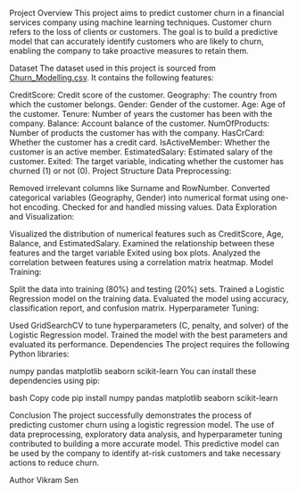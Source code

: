 Project Overview
This project aims to predict customer churn in a financial services company using machine learning techniques. Customer churn refers to the loss of clients or customers. The goal is to build a predictive model that can accurately identify customers who are likely to churn, enabling the company to take proactive measures to retain them.

Dataset
The dataset used in this project is sourced from [Churn_Modelling.csv](https://www.kaggle.com/datasets/kartik2112/fraud-detection). It contains the following features:

CreditScore: Credit score of the customer.
Geography: The country from which the customer belongs.
Gender: Gender of the customer.
Age: Age of the customer.
Tenure: Number of years the customer has been with the company.
Balance: Account balance of the customer.
NumOfProducts: Number of products the customer has with the company.
HasCrCard: Whether the customer has a credit card.
IsActiveMember: Whether the customer is an active member.
EstimatedSalary: Estimated salary of the customer.
Exited: The target variable, indicating whether the customer has churned (1) or not (0).
Project Structure
Data Preprocessing:

Removed irrelevant columns like Surname and RowNumber.
Converted categorical variables (Geography, Gender) into numerical format using one-hot encoding.
Checked for and handled missing values.
Data Exploration and Visualization:

Visualized the distribution of numerical features such as CreditScore, Age, Balance, and EstimatedSalary.
Examined the relationship between these features and the target variable Exited using box plots.
Analyzed the correlation between features using a correlation matrix heatmap.
Model Training:

Split the data into training (80%) and testing (20%) sets.
Trained a Logistic Regression model on the training data.
Evaluated the model using accuracy, classification report, and confusion matrix.
Hyperparameter Tuning:

Used GridSearchCV to tune hyperparameters (C, penalty, and solver) of the Logistic Regression model.
Trained the model with the best parameters and evaluated its performance.
Dependencies
The project requires the following Python libraries:

numpy
pandas
matplotlib
seaborn
scikit-learn
You can install these dependencies using pip:

bash
Copy code
pip install numpy pandas matplotlib seaborn scikit-learn

Conclusion
The project successfully demonstrates the process of predicting customer churn using a logistic regression model. The use of data preprocessing, exploratory data analysis, and hyperparameter tuning contributed to building a more accurate model. This predictive model can be used by the company to identify at-risk customers and take necessary actions to reduce churn.

Author
Vikram Sen


